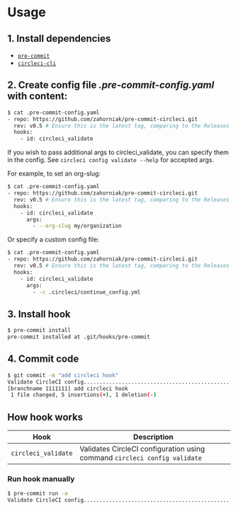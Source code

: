 # Usage
## 1. Install dependencies
* [`pre-commit`](https://pre-commit.com/#install)
* [`circleci-cli`](https://circleci.com/docs/2.0/local-cli/#installation)

## 2. Create config file ***.pre-commit-config.yaml*** with content:
```bash
$ cat .pre-commit-config.yaml
- repo: https://github.com/zahorniak/pre-commit-circleci.git
  rev: v0.5 # Ensure this is the latest tag, comparing to the Releases tab
  hooks:
    - id: circleci_validate
```

If you wish to pass additional args to circleci_validate, you can specify
them in the config. See `circleci config validate --help` for accepted args.

For example, to set an org-slug:
```bash
$ cat .pre-commit-config.yaml
- repo: https://github.com/zahorniak/pre-commit-circleci.git
  rev: v0.5 # Ensure this is the latest tag, comparing to the Releases tab
  hooks:
    - id: circleci_validate
      args:
        - --org-slug my/organization
```

Or specify a custom config file:
```bash
$ cat .pre-commit-config.yaml
- repo: https://github.com/zahorniak/pre-commit-circleci.git
  rev: v0.5 # Ensure this is the latest tag, comparing to the Releases tab
  hooks:
    - id: circleci_validate
      args:
        - -c .circleci/continue_config.yml
```

## 3. Install hook
```bash
$ pre-commit install
pre-commit installed at .git/hooks/pre-commit
```

## 4. Commit code
```bash
$ git commit -m "add circleci hook"
Validate CircleCI config.................................................Passed
[branchname 1111111] add circleci hook
 1 file changed, 5 insertions(+), 1 deletion(-)
 ```

## How hook works
|   Hook    |   Description    |
|  ---  |  ---  |
|   `circleci_validate`    |   Validates CircleCI configuration using command `circleci config validate`    |



### Run hook manually
```bash
$ pre-commit run -a
Validate CircleCI config.................................................Passed
```
